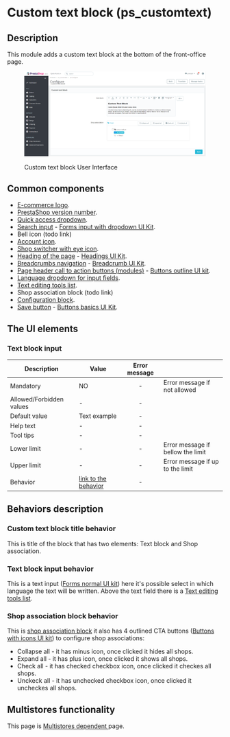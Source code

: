 # Custom text block (ps\_customtext)

## Description

This module adds a custom text block at the bottom of the front-office page.&#x20;

<figure><img src="../../../../../.gitbook/assets/image (13) (1) (2).png" alt="Custom text block User Interface"><figcaption><p>Custom text block User Interface</p></figcaption></figure>

## Common components <a href="#common-components" id="common-components"></a>

* [E-commerce logo](../../../common-components/back-office-header/prestashop-logo.md).&#x20;
* [PrestaShop version number](../../../common-components/prestashop-version-number.md).
* [Quick access dropdown](../../../common-components/back-office-header/quick-access-dropdown.md).
* [Search input](../../../common-components/search-input-field.md) - [Forms input with dropdown UI Kit](https://build.prestashop-project.org/prestashop-ui-kit/?path=/story/forms--input-with-dropdown).
* Bell icon (todo link)
* [Account icon](../../../common-components/account-icon.md).
* [Shop switcher with eye icon](../../../common-components/shop-switcher-with-eye-icon.md).
* [Heading of the page](broken-reference) - [Headings UI Kit](https://build.prestashop.com/prestashop-ui-kit/?path=/story/headings--headings).
* [Breadcrumbs navigation](broken-reference) - [Breadcrumb UI Kit](https://build.prestashop.com/prestashop-ui-kit/?path=/story/breadcrumb--breadcrumb).
* [Page header call to action buttons (modules)](../../../common-components/module-page-specific-component/page-header-call-to-action-buttons-modules.md) - [Buttons outline UI kit](https://build.prestashop-project.org/prestashop-ui-kit/?path=/story/buttons--outline).
* [Language dropdown for input fields](../../../common-components/language-dropdown-for-input-fields.md).
* [Text editing tools list](../../../common-components/text-editing-tools-list.md).
* Shop association block (todo link)
* [Configuration block](../../../common-components/configuration-block.md).&#x20;
* [Save button](../../../common-components/save-button.md) - [Buttons basics UI Kit](https://build.prestashop-project.org/prestashop-ui-kit/?path=/story/buttons--basics).

## The UI elements

### Text block input

<table><thead><tr><th>Description</th><th>Value</th><th align="center">Error message</th><th data-hidden></th></tr></thead><tbody><tr><td>Mandatory</td><td>NO</td><td align="center">-</td><td>Error message if not allowed</td></tr><tr><td>Allowed/Forbidden values</td><td>-</td><td align="center">-</td><td></td></tr><tr><td>Default value</td><td>Text example</td><td align="center">-</td><td></td></tr><tr><td>Help text</td><td>-</td><td align="center">-</td><td></td></tr><tr><td>Tool tips</td><td>-</td><td align="center">-</td><td></td></tr><tr><td>Lower limit</td><td>-</td><td align="center">-</td><td>Error message if bellow the limit</td></tr><tr><td>Upper limit</td><td>-</td><td align="center">-</td><td>Error message if up to the limit</td></tr><tr><td>Behavior</td><td><a href="custom-text-block-ps_customtext.md#text-block-input-behavior">link to the behavior</a></td><td align="center">-</td><td></td></tr></tbody></table>

## Behaviors description

### Custom text block title behavior&#x20;

This is title of the block that has two elements: Text block and Shop association.

### Text block input behavior

This is a text input ([Forms normal UI kit](https://build.prestashop-project.org/prestashop-ui-kit/?path=/story/forms--normal)) here it's possible select in which language the text will be written. Above the text field there is a [Text editing tools list](../../../common-components/text-editing-tools-list.md).

### **Shop association block behavior**

This is [shop association block](custom-text-block-ps\_customtext.md#shop-association-block-behavior) it also has 4 outlined CTA buttons ([Buttons with icons UI kit](https://build.prestashop-project.org/prestashop-ui-kit/?path=/story/buttons--buttons-with-icons)) to configure shop associations:

* Collapse all - it has minus icon, once clicked it hides all shops.
* Expand all - it has plus icon, once clicked it shows all shops.
* Check all - it has checked checkbox icon, once clicked it checkes all shops.
* Unckeck all - it has unchecked checkbox icon, once clicked it uncheckes all shops.

## Multistores functionality

This page is [Multistores dependent ](../../../common-components/multistores-dependent.md)page.
